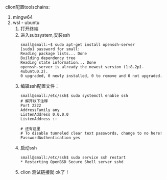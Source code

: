 clion配置toolschains:
1. mingw64
2. wsl - ubuntu  
    1. 打开终端 
    2. 进入subsystem,安装ssh
        ```shell
        small@small:~$ sudo apt-get install openssh-server
        [sudo] password for small:
        Reading package lists... Done
        Building dependency tree
        Reading state information... Done
        openssh-server is already the newest version (1:8.2p1-4ubuntu0.2).
        0 upgraded, 0 newly installed, 0 to remove and 0 not upgraded.
        ```
    3. 编辑ssh配置文件：
        ```shell
        small@small:/etc/ssh$ sudo systemctl enable ssh
        # 解开以下注释
        Port 2222
        AddressFamily any
        ListenAddress 0.0.0.0
        ListenAddress ::

        # 还有这里
        # To disable tunneled clear text passwords, change to no here!
        PasswordAuthentication yes
        ```
    4. 启动ssh
        ```shell
        small@small:/etc/ssh$ sudo service ssh restart
        * Restarting OpenBSD Secure Shell server sshd
        ```
    5. clion 测试链接就 ok了！